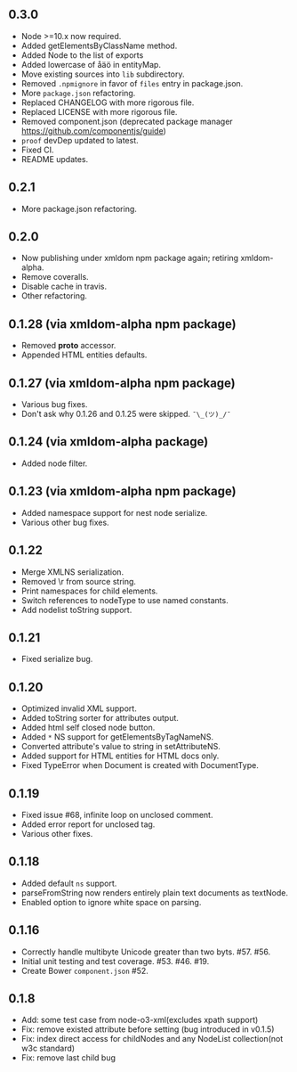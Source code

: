 ## 0.3.0

- Node >=10.x now required.
- Added getElementsByClassName method.
- Added Node to the list of exports
- Added lowercase of åäö in entityMap.
- Move existing sources into `lib` subdirectory.
- Removed `.npmignore` in favor of `files` entry in package.json.
- More `package.json` refactoring.
- Replaced CHANGELOG with more rigorous file.
- Replaced LICENSE with more rigorous file.
- Removed component.json (deprecated package manager https://github.com/componentjs/guide)
- `proof` devDep updated to latest.
- Fixed CI.
- README updates.

## 0.2.1

- More package.json refactoring.

## 0.2.0

- Now publishing under xmldom npm package again; retiring xmldom-alpha.
- Remove coveralls.
- Disable cache in travis.
- Other refactoring.

## 0.1.28 (via xmldom-alpha npm package)

- Removed __proto__ accessor.
- Appended HTML entities defaults.

## 0.1.27 (via xmldom-alpha npm package)

- Various bug fixes.
- Don't ask why 0.1.26 and 0.1.25 were skipped. `¯\_(ツ)_/¯`

## 0.1.24 (via xmldom-alpha package)

- Added node filter.

## 0.1.23 (via xmldom-alpha npm package)

- Added namespace support for nest node serialize.
- Various other bug fixes.

## 0.1.22

- Merge XMLNS serialization.
- Removed \r from source string.
- Print namespaces for child elements.
- Switch references to nodeType to use named constants.
- Add nodelist toString support.

## 0.1.21

- Fixed serialize bug.

## 0.1.20

- Optimized invalid XML support.
- Added toString sorter for attributes output.
- Added html self closed node button.
- Added `*` NS support for getElementsByTagNameNS.
- Converted attribute's value to string in setAttributeNS.
- Added support for HTML entities for HTML docs only.
- Fixed TypeError when Document is created with DocumentType.

## 0.1.19

- Fixed issue #68, infinite loop on unclosed comment.
- Added error report for unclosed tag.
- Various other fixes.

## 0.1.18

- Added default `ns` support.
- parseFromString now renders entirely plain text documents as textNode.
- Enabled option to ignore white space on parsing.

## 0.1.16

- Correctly handle multibyte Unicode greater than two byts. #57. #56.
- Initial unit testing and test coverage. #53. #46. #19.
- Create Bower `component.json` #52.

## 0.1.8

- Add: some test case from node-o3-xml(excludes xpath support)
- Fix: remove existed attribute before setting  (bug introduced in v0.1.5)
- Fix: index direct access for childNodes and any NodeList collection(not w3c standard)
- Fix: remove last child bug
